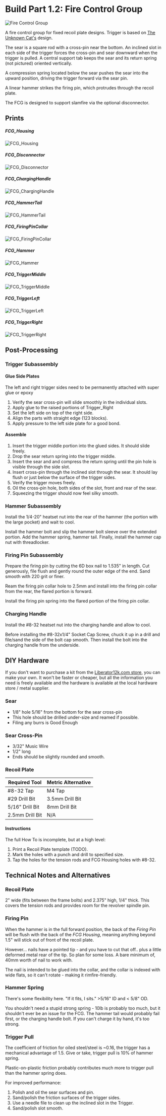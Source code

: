 # Build Part 1.2: Fire Control Group

![Fire Control Group](Assembly_FCG.jpg)

A fire control group for fixed recoil plate designs. Trigger is based on
[The Unknown Cat's](https://www.youtube.com/channel/UCNR0HGw5airGKkiPcquS0TA)
design.

The sear is a square rod with a cross-pin near the bottom.
An inclined slot in each side of the trigger forces the cross-pin and
sear downward when the trigger is pulled. A central support tab
keeps the sear and its return spring (not pictured) oriented vertically.

A compression spring located below the sear pushes the sear into the upward
position, driving the trigger forward via the sear pin.

A linear hammer strikes the firing pin, which protrudes through the recoil plate.

The FCG is designed to support slamfire via the optional disconnector.

## Prints

##### FCG_Housing
![FCG_Housing](FCG_Housing_thumb.jpg)

##### FCG_Disconnector
![FCG_Disconnector](FCG_Disconnector_thumb.jpg)

##### FCG_ChargingHandle
![FCG_ChargingHandle](FCG_ChargingHandle_thumb.jpg)

##### FCG_HammerTail
![FCG_HammerTail](FCG_HammerTail_thumb.jpg)

##### FCG_FiringPinCollar
![FCG_FiringPinCollar](FCG_FiringPinCollar_thumb.jpg)

##### FCG_Hammer
![FCG_Hammer](FCG_Hammer_thumb.jpg)

##### FCG_TriggerMiddle
![FCG_TriggerMiddle](FCG_TriggerMiddle_thumb.jpg)

##### FCG_TriggerLeft
![FCG_TriggerLeft](FCG_TriggerLeft_thumb.jpg)

##### FCG_TriggerRight
![FCG_TriggerRight](FCG_TriggerRight_thumb.jpg)

## Post-Processing

### Trigger Subassembly

#### Glue Side Plates
The left and right trigger sides need to be permanently attached with super glue or epoxy

1. Verify the sear cross-pin will slide smoothly in the individual slots.
2. Apply glue to the raised portions of Trigger_Right
3. Set the left side on top of the right side.
4. Align the parts with straight edge (123 blocks).
5. Apply pressure to the left side plate for a good bond.

#### Assemble
1. Insert the trigger middle portion into the glued sides. It should slide freely.
2. Drop the sear return spring into the trigger middle.
3. Insert the sear and and compress the return spring until the pin hole is visible through the side slot.
4. Insert cross-pin through the inclined slot through the sear. It should lay flush or just below the surface of the trigger sides.
5. Verify the trigger moves freely.
6. Oil the cross-pin hole, both sides of the slot, front and rear of the sear.
7. Squeezing the trigger should now feel silky smooth.

### Hammer Subassembly

Install the 1/4-20" heatset nut into the rear of the hammer (the portion with the large pocket) and wait to cool.

Install the hammer bolt and slip the hammer bolt sleeve over the extended portion. Add the hammer spring, hammer tail.
Finally, install the hammer cap nut with threadlocker.

### Firing Pin Subassembly

Prepare the firing pin by cutting the 6D box nail to 1.535" in length. Cut generously, file flush and gently round the
outer edge of the end. Sand smooth with 220 grit or finer.

Ream the firing pin collar hole to 2.5mm and install into the firing pin collar from the rear, the flared portion is
forward.

Install the firing pin spring into the flared portion of the firing pin collar.

### Charging Handle

Install the \#8-32 heatset nut into the charging handle and allow to cool.

Before installing the \#8-32x1/4" Socket Cap Screw, chuck it up in a drill and file/sand the side of the bolt cap
smooth. Then install the bolt into the charging handle from the underside.

## DIY Hardware
If you don't want to purchase a kit from the
[Liberator12k.com store](https://liberator12k.com/store/),
you can make your own. It won't be faster or cheaper, but all the information
you need is freely available and the hardware is available at the local hardware
store / metal supplier.

### Sear
 * 1/8" hole 5/16" from the bottom for the sear cross-pin
 * This hole should be drilled under-size and reamed if possible.
 * Filing any burrs is Good Enough
 
### Sear Cross-Pin
 * 3/32" Music Wire
 * 1/2" long
 * Ends should be slightly rounded and smooth.

### Recoil Plate
| Required Tool    | Metric Alternative |
|------------------|--------------------|
| #8-32 Tap        | M4 Tap             |
| #29 Drill Bit    | 3.5mm Drill Bit    |
| 5/16" Drill Bit  | 8mm Drill Bit      |
| 2.5mm Drill Bit  | N/A                |

#### Instructions
The full How To is incomplete, but at a high level:

1. Print a Recoil Plate template (TODO).
2. Mark the holes with a punch and drill to specified size.
3. Tap the holes for the tension rods and FCG Housing holes with #8-32.

## Technical Notes and Alternatives

### Recoil Plate
2" wide (fits between the frame bolts) and 2.375" high, 1/4" thick.
This covers the tension rods and provides room for the revolver spindle pin.

### Firing Pin
When the hammer is in the full forward position, the back of the *Firing Pin*
will be flush with the back of the *FCG Housing*, meaning anything beyond 1.5"
will stick out of front of the recoil plate.

However... nails have a pointed tip - and you have to cut that off..
plus a little deformed metal rear of the tip. So plan for some loss.
A bare minimum of, 40mm worth of nail to work with.

The nail is intended to be glued into the collar, and the collar is indexed with
wide flats, so it can't rotate - making it rimfire-friendly.

### Hammer Spring
There's some flexibility here. "If it fits, I sits." >5/16" ID and < 5/8" OD.

You shouldn't need a stupid strong spring - 10lb is probably too much,
but it shouldn't ever be an issue for the FCG. The hammer tail would probably 
fail first, or the charging handle bolt. If you can't charge it by hand, it's
too strong.

### Trigger Pull
The coefficient of friction for oiled steel/steel is ~0.16, the trigger has a
mechanical advantage of 1.5. Give or take, trigger pull is 10% of hammer spring.

Plastic-on-plastic friction probably contributes much more to trigger pull than
the hammer spring does.

For improved performance:
1. Polish and oil the sear surfaces and pin.
2. Sand/polish the friction surfaces of the trigger sides.
3. Use a needle file to clean up the inclined slot in the Trigger.
4. Sand/polish slot smooth.


